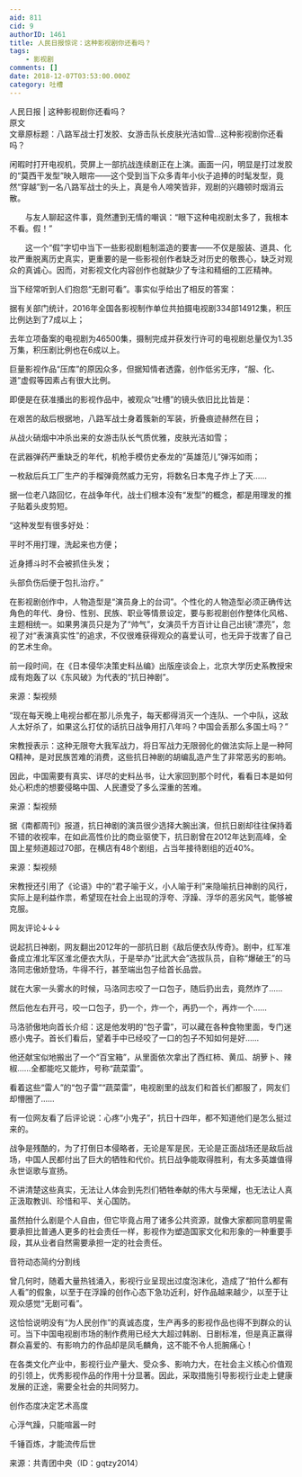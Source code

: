 ```yaml
---
aid: 811
cid: 9
authorID: 1461
title: 人民日报惊诧：这种影视剧你还看吗？
tags:
    - 影视剧
comments: []
date: 2018-12-07T03:53:00.000Z
category: 吐槽
---
```


人民日报 | 这种影视剧你还看吗？  
原文  
文章原标题：八路军战士打发胶、女游击队长皮肤光洁如雪…这种影视剧你还看吗？

闲暇时打开电视机，荧屏上一部抗战连续剧正在上演。画面一闪，明显是打过发胶的“莫西干发型”映入眼帘——这个受到当下众多青年小伙子追捧的时髦发型，竟然“穿越”到一名八路军战士的头上，真是令人啼笑皆非，观剧的兴趣顿时烟消云散。

　　与友人聊起这件事，竟然遭到无情的嘲讽：“眼下这种电视剧太多了，我根本不看。假！”

　　这一个“假”字切中当下一些影视剧粗制滥造的要害——不仅是服装、道具、化妆严重脱离历史真实，更重要的是一些影视创作者缺乏对历史的敬畏心，缺乏对观众的真诚心。因而，对影视文化内容创作也就缺少了专注和精细的工匠精神。

当下经常听到人们抱怨“无剧可看”。事实似乎给出了相反的答案：

据有关部门统计，2016年全国各影视制作单位共拍摄电视剧334部14912集，积压比例达到了7成以上；

去年立项备案的电视剧为46500集，摄制完成并获发行许可的电视剧总量仅为1.35万集，积压剧比例也在6成以上。

巨量影视作品“压库”的原因众多，但据知情者透露，创作低劣无序，“服、化、道”虚假等因素占有很大比例。

即便是在获准播出的影视作品中，被观众“吐槽”的镜头依旧比比皆是：

在艰苦的敌后根据地，八路军战士身着簇新的军装，折叠痕迹赫然在目；

从战火硝烟中冲杀出来的女游击队长气质优雅，皮肤光洁如雪；

在武器弹药严重缺乏的年代，机枪手模仿史泰龙的“英雄范儿”弹泻如雨；

一枚敌后兵工厂生产的手榴弹竟然威力无穷，将数名日本鬼子炸上了天……

据一位老八路回忆，在战争年代，战士们根本没有“发型”的概念，都是用理发的推子贴着头皮剪短。

“这种发型有很多好处：

平时不用打理，洗起来也方便；

近身搏斗时不会被抓住头发；

头部负伤后便于包扎治疗。”

在影视剧创作中，人物造型是“演员身上的台词”。个性化的人物造型必须正确传达角色的年代、身份、性别、民族、职业等情景设定，要与影视剧创作整体化风格、主题相统一。如果男演员只是为了“帅气”，女演员千方百计让自己出镜“漂亮”，忽视了对“表演真实性”的追求，不仅很难获得观众的喜爱认可，也无异于戕害了自己的艺术生命。

前一段时间，在《日本侵华决策史料丛编》出版座谈会上，北京大学历史系教授宋成有炮轰了以《东风破》为代表的“抗日神剧”。

来源：梨视频

“现在每天晚上电视台都在那儿杀鬼子，每天都得消灭一个连队、一个中队，这敌人太好杀了，如果这么打仗的话抗日战争用打八年吗？中国会丢那么多国土吗？”

宋教授表示：这种无限夸大我军战力，将日军战力无限弱化的做法实际上是一种阿Q精神，是对民族苦难的消费，这些抗日神剧的胡编乱造产生了非常恶劣的影响。

因此，中国需要有真实、详尽的史料丛书，让大家回到那个时代，看看日本是如何处心积虑的想要侵略中国、人民遭受了多么深重的苦难。

来源：梨视频

据《南都周刊》报道，抗日神剧的演员很少选择大腕出演，但抗日剧却往往保持着不错的收视率，在如此高性价比的商业驱使下，抗日剧曾在2012年达到高峰，全国上星频道超过70部，在横店有48个剧组，占当年接待剧组的近40%。

来源：梨视频

宋教授还引用了《论语》中的“君子喻于义，小人喻于利”来隐喻抗日神剧的风行，实际上是利益作祟，希望现在社会上出现的浮夸、浮躁、浮华的恶劣风气，能够被克服。

网友评论↓↓↓

说起抗日神剧，网友翻出2012年的一部抗日剧《敌后便衣队传奇》。剧中，红军准备成立淮北军区淮北便衣大队，于是举办“比武大会”选拔队员，自称“爆破王”的马洛同志傲娇登场，牛得不行，甚至端出包子给首长品尝。

就在大家一头雾水的时候，马洛同志咬了一口包子，随后扔出去，竟然炸了……

然后他左右开弓，咬一口包子，扔一个，炸一个，再扔一个，再炸一个……

马洛骄傲地向首长介绍：这是他发明的“包子雷”，可以藏在各种食物里面，专门迷惑小鬼子。首长们看后，望着手中已经咬了一口的包子不知如何是好……

他还献宝似地搬出了一个“百宝箱”，从里面依次拿出了西红柿、黄瓜、胡萝卜、辣椒……全都能吃又能炸，号称“蔬菜雷”。

看着这些“雷人”的“包子雷”“蔬菜雷”，电视剧里的战友们和首长们都服了，网友们却懵圈了……

有一位网友看了后评论说：心疼“小鬼子”，抗日十四年，都不知道他们是怎么挺过来的。

战争是残酷的，为了打倒日本侵略者，无论是军是民，无论是正面战场还是敌后战场，中国人民都付出了巨大的牺牲和代价。抗日战争能取得胜利，有太多英雄值得永世讴歌与宣扬。

不讲清楚这些真实，无法让人体会到先烈们牺牲奉献的伟大与荣耀，也无法让人真正汲取教训、珍惜和平、关心国防。

虽然拍什么剧是个人自由，但它毕竟占用了诸多公共资源，就像大家都同意明星需要承担比普通人更多的社会责任一样，影视作为塑造国家文化和形象的一种重要手段，其从业者自然需要承担一定的社会责任。

音符动态简约分割线

曾几何时，随着大量热钱涌入，影视行业呈现出过度泡沫化，造成了“拍什么都有人看”的假象，以至于在浮躁的创作心态下急功近利，好作品越来越少，以至于让观众感觉“无剧可看”。

这恰恰说明没有“为人民创作”的真诚态度，生产再多的影视作品也得不到群众的认可。当下中国电视剧市场的制作费用已经大大超过韩剧、日剧标准，但是真正赢得群众喜爱的、有影响力的作品却是凤毛麟角，这不能不令人扼腕痛心！

在各类文化产业中，影视行业产量大、受众多、影响力大，在社会主义核心价值观的引领上，优秀影视作品的作用十分显著。因此，采取措施引导影视行业走上健康发展的正途，需要全社会的共同努力。

创作态度决定艺术高度

心浮气躁，只能喧嚣一时

千锤百炼，才能流传后世

来源：共青团中央（ID：gqtzy2014）
